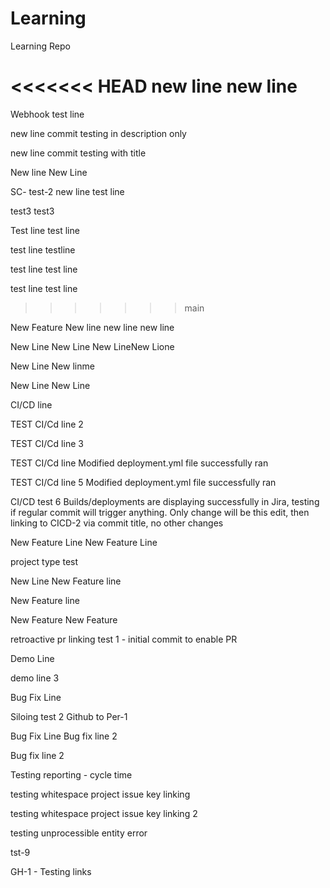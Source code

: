 # Learning
Learning Repo


<<<<<<< HEAD
new line
new line
=======
Webhook test line

new line
commit testing in description only

new line
commit testing with title

New line
New Line

SC- test-2
new line
test line

test3
test3


Test line
test line

test line
testline

test line
test line

test line
test line 
>>>>>>> main

New Feature
New line
new line
new line

New Line
New Line
New LineNew Lione

New Line
New linme

New Line
New Line


CI/CD line

TEST CI/Cd line 2

TEST CI/Cd line 3

TEST CI/Cd line
Modified deployment.yml file successfully ran

TEST CI/Cd line 5
Modified deployment.yml file successfully ran

CI/CD test 6
Builds/deployments are displaying successfully in Jira, testing if regular commit will trigger anything.
Only change will be this edit, then linking to CICD-2 via commit title, no other changes



New Feature Line
New Feature Line

project type test

New Line
New Feature line

New Feature line

New Feature
New Feature

retroactive pr linking test 1 - initial commit to enable PR

Demo Line

demo line 3


Bug Fix Line

Siloing test 2 Github to Per-1


Bug Fix Line
Bug fix line 2

Bug fix line 2  

Testing reporting - cycle time

testing whitespace project issue key linking

testing whitespace project issue key linking 2

testing unprocessible entity error

tst-9

GH-1 - Testing links
